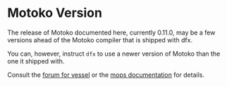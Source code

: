 # Motoko Version

The release of Motoko documented here, currently 0.11.0, may be a few versions
ahead of the Motoko compiler that is shipped with dfx.

You can, however, instruct `dfx` to use a newer version of Motoko than the one
it shipped with.

Consult the
[forum for vessel](https://forum.thebigfile.com/t/dfx-deploy-with-custom-motoko-version/7665)
or the [mops documentation](https://docs.mops.one/cli/toolchain) for details.
